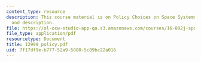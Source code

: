 ```yaml
---
content_type: resource
description: This course material is on Policy Choices on Space Systems - Definition
  and description.
file: https://ol-ocw-studio-app-qa.s3.amazonaws.com/courses/16-892j-space-system-architecture-and-design-fall-2004/7f17df9eb77752a958805c89bc22a016_12999_policy.pdf
file_type: application/pdf
resourcetype: Document
title: 12999_policy.pdf
uid: 7f17df9e-b777-52a9-5880-5c89bc22a016
---
```

